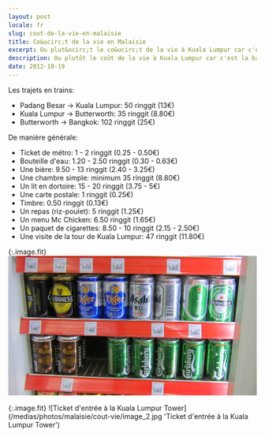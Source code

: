 ```yaml
---
layout: post
locale: fr
slug: cout-de-la-vie-en-malaisie
title: Co&ucirc;t de la vie en Malaisie
excerpt: Ou plut&ocirc;t le co&ucirc;t de la vie à Kuala Lumpur car c'est la bas que j'ai pass&eacute; le plus de temps.
description: Ou plutôt le coût de la vie à Kuala Lumpur car c'est la bas que j'ai passé le plus de temps.
date: 2012-10-19
---
```


Les trajets en trains:

- Padang Besar -> Kuala Lumpur: 50 ringgit (13&euro;)
- Kuala Lumpur -> Butterworth: 35 ringgit (8.80&euro;)
- Butterworth -> Bangkok: 102 ringgit (25&euro;)

De mani&egrave;re g&eacute;n&eacute;rale:

- Ticket de m&eacute;tro: 1 - 2 ringgit (0.25 - 0.50&euro;)
- Bouteille d'eau: 1.20 - 2.50 ringgit (0.30 - 0.63&euro;)
- Une bi&egrave;re: 9.50 - 13 ringgit (2.40 - 3.25&euro;)
- Une chambre simple: minimum 35 ringgit (8.80&euro;)
- Un lit en dortoire: 15 - 20 ringgit (3.75 - 5&euro;)
- Une carte postale: 1 ringgit (0.25&euro;)
- Timbre: 0.50 ringgit (0.13&euro;)
- Un repas (riz-poulet): 5 ringgit (1.25&euro;)
- Un menu Mc Chicken: 6.50 ringgit (1.65&euro;)
- Un paquet de cigarettes: 8.50 - 10 ringgit (2.15 - 2.50&euro;)
- Une visite de la tour de Kuala Lumpur: 47 ringgit (11.80&euro;)

{:.image.fit}
![Frigo de bi&egrave;res au seven eleven](/medias/photos/malaisie/cout-vie/image_1.jpg 'Frigo de bi&egrave;res au seven eleven')

{:.image.fit}
![Ticket d'entr&eacute;e &agrave; la Kuala Lumpur Tower](/medias/photos/malaisie/cout-vie/image_2.jpg 'Ticket d'entr&eacute;e &agrave; la Kuala Lumpur Tower')
